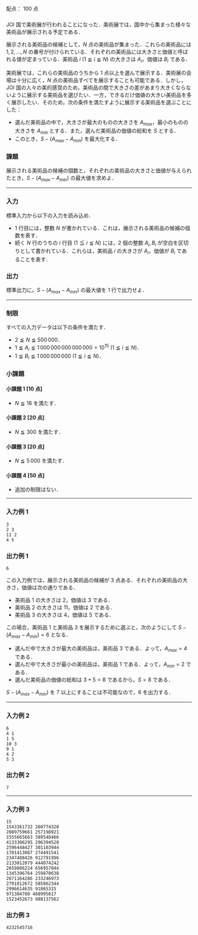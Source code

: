 配点： $100$ 点

###
JOI 国で美術展が行われることになった．美術展では，国中から集まった様々な美術品が展示される予定である．

展示される美術品の候補として，$N$ 点の美術品が集まった．これらの美術品には $1, 2, \ldots, N$ の番号が付けられている．それぞれの美術品には大きさと価値と呼ばれる値が定まっている．美術品 $i$ ($1 \leqq i \leqq N$) の大きさは $A_i$，価値は $B_i$ である．

美術展では，これらの美術品のうちから $1$ 点以上を選んで展示する．美術展の会場は十分に広く，$N$ 点の美術品すべてを展示することも可能である．しかし，JOI 国の人々の美的感覚のため，美術品の間で大きさの差があまり大きくならないように展示する美術品を選びたい．一方，できるだけ価値の大きい美術品を多く展示したい．そのため，次の条件を満たすように展示する美術品を選ぶことにした：

- 選んだ美術品の中で，大きさが最大のものの大きさを $A_{max}$，最小のものの大きさを $A_{min}$ とする．また，選んだ美術品の価値の総和を $S$ とする．
- このとき，$S - (A_{max} - A_{min}$) を最大化する．

### 課題
展示される美術品の候補の個数と，それぞれの美術品の大きさと価値が与えられたとき，$S - (A_{max} - A_{min})$ の最大値を求めよ．

---

### 入力
標準入力から以下の入力を読み込め．

- $1$ 行目には，整数 $N$ が書かれている．これは，展示される美術品の候補の個数を表す．
- 続く $N$ 行のうちの $i$ 行目 ($1 \leqq i \leqq N$) には，$2$ 個の整数 $A_i, B_i$ が空白を区切りとして書かれている．これらは，美術品 $i$ の大きさが $A_i$，価値が $B_i$ であることを表す．

### 出力
標準出力に，$S - (A_{max} - A_{min})$ の最大値を $1$ 行で出力せよ．

---

### 制限
すべての入力データは以下の条件を満たす．

- $2 \leqq N \leqq 500\,000$．
- $1 \leqq A_i \leqq 1\,000\,000\,000\,000\,000 = 10^{15}$ ($1 \leqq i \leqq N$)．
- $1 \leqq B_i \leqq 1\,000\,000\,000$ ($1 \leqq i \leqq N$)．

### 小課題
#### 小課題 1 [10 点]
- $N \leqq 16$ を満たす．

#### 小課題 2 [20 点]
- $N \leqq 300$ を満たす．

#### 小課題 3 [20 点]
- $N \leqq 5\,000$ を満たす．

#### 小課題 4 [50 点]
- 追加の制限はない．

---

### 入力例 1
~~~
3
2 3
11 2
4 5
~~~

### 出力例 1
~~~
6
~~~

この入力例では，展示される美術品の候補が $3$ 点ある．それぞれの美術品の大きさ，価値は次の通りである．

- 美術品 $1$ の大きさは $2$，価値は $3$ である．
- 美術品 $2$ の大きさは $11$，価値は $2$ である．
- 美術品 $3$ の大きさは $4$，価値は $5$ である．

この場合，美術品 $1$ と美術品 $3$ を展示するために選ぶと，次のようにして $S - (A_{max} - A_{min}) = 6$ となる．

- 選んだ中で大きさが最大の美術品は，美術品 $3$ である．よって，$A_{max} = 4$ である．
- 選んだ中で大きさが最小の美術品は，美術品 $1$ である．よって，$A_{min} = 2$ である．
- 選んだ美術品の価値の総和は $3 + 5 = 8$ であるから，$S = 8$ である．

$S - (A_{max} - A_{min})$ を $7$ 以上にすることは不可能なので，$6$ を出力する．

---

### 入力例 2
~~~
6
4 1
1 5
10 3
9 1
4 2
5 3
~~~

### 出力例 2
~~~
7
~~~

---

### 入力例 3
~~~
15
1543361732 260774320
2089759661 257198921
1555665663 389548466
4133306295 296394520
2596448427 301103944
1701413087 274491541
2347488426 912791996
2133012079 444074242
2659886224 656957044
1345396764 259870638
2671164286 233246973
2791812672 585862344
2996614635 91065315
971304780 488995617
1523452673 988137562
~~~

### 出力例 3
~~~
4232545716
~~~
